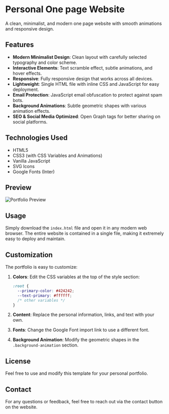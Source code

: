 # Personal One page Website

A clean, minimalist, and modern one page website with smooth animations and responsive design.

## Features

- **Modern Minimalist Design**: Clean layout with carefully selected typography and color scheme.
- **Interactive Elements**: Text scramble effect, subtle animations, and hover effects.
- **Responsive**: Fully responsive design that works across all devices.
- **Lightweight**: Single HTML file with inline CSS and JavaScript for easy deployment.
- **Email Protection**: JavaScript email obfuscation to protect against spam bots.
- **Background Animations**: Subtle geometric shapes with various animation effects.
- **SEO & Social Media Optimized**: Open Graph tags for better sharing on social platforms.

## Technologies Used

- HTML5
- CSS3 (with CSS Variables and Animations)
- Vanilla JavaScript
- SVG Icons
- Google Fonts (Inter)

## Preview

![Portfolio Preview](https://isolmaz.com/og-image.jpg)

## Usage

Simply download the `index.html` file and open it in any modern web browser. The entire website is contained in a single file, making it extremely easy to deploy and maintain.

## Customization

The portfolio is easy to customize:

1. **Colors**: Edit the CSS variables at the top of the style section:
   ```css
   :root {
     --primary-color: #424242;
     --text-primary: #ffffff;
     /* other variables */
   }
   ```

2. **Content**: Replace the personal information, links, and text with your own.

3. **Fonts**: Change the Google Font import link to use a different font.

4. **Background Animation**: Modify the geometric shapes in the `.background-animation` section.

## License

Feel free to use and modify this template for your personal portfolio.

## Contact

For any questions or feedback, feel free to reach out via the contact button on the website. 
